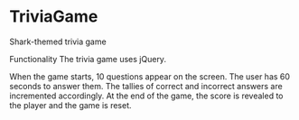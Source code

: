 # TriviaGame
Shark-themed trivia game


Functionality
The trivia game uses jQuery.

When the game starts, 10 questions appear on the screen. The user has 60 seconds to answer them. The tallies of correct and incorrect answers are incremented accordingly. At the end of the game, the score is revealed to the player and the game is reset.